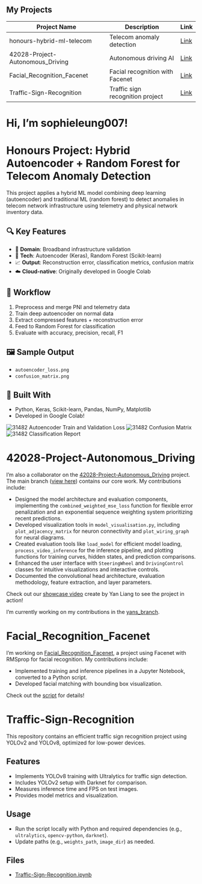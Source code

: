 
## My Projects
| Project Name                           | Description                          | Link                                                                          |
|----------------------------------------|--------------------------------------|-------------------------------------------------------------------------------|
| honours-hybrid-ml-telecom              | Telecom anomaly detection            | [Link](https://github.com/sophieleung007)                                     |
| 42028-Project-Autonomous_Driving       | Autonomous driving AI                | [Link](https://github.com/adriankumar/42028-Project-Autonomous_Driving)       |
| Facial_Recognition_Facenet             | Facial recognition with Facenet      | [Link](https://github.com/sophieleung007/Facial_Recognition_Facenet)          |
| Traffic-Sign-Recognition               | Traffic sign recognition project     | [Link](https://github.com/sophieleung007/Traffic-Sign-Recognition)            |



# Hi, I’m sophieleung007!

# Honours Project: Hybrid Autoencoder + Random Forest for Telecom Anomaly Detection

This project applies a hybrid ML model combining deep learning (autoencoder) and traditional ML (random forest) to detect anomalies in telecom network infrastructure using telemetry and physical network inventory data.

## 🔍 Key Features
- 📡 **Domain**: Broadband infrastructure validation
- 🤖 **Tech**: Autoencoder (Keras), Random Forest (Scikit-learn)
- 📈 **Output**: Reconstruction error, classification metrics, confusion matrix
- ☁️ **Cloud-native**: Originally developed in Google Colab

## 🧪 Workflow
1. Preprocess and merge PNI and telemetry data
2. Train deep autoencoder on normal data
3. Extract compressed features + reconstruction error
4. Feed to Random Forest for classification
5. Evaluate with accuracy, precision, recall, F1

## 🖼️ Sample Output
- `autoencoder_loss.png`
- `confusion_matrix.png`

## 🔬 Built With
- Python, Keras, Scikit-learn, Pandas, NumPy, Matplotlib
- Developed in Google Colab!


![31482 Autoencoder Train and Validation Loss](https://github.com/user-attachments/assets/18b6fc9c-a8eb-478d-8ce0-4da681dac327)
![31482 Confusion Matrix](https://github.com/user-attachments/assets/96571a10-8758-4718-9ce8-01ec225ed25b)
![31482 Classification Report](https://github.com/user-attachments/assets/12d47727-48ae-45b7-91c5-9b1e03053d04)






# 42028-Project-Autonomous_Driving
I’m also a collaborator on the [42028-Project-Autonomous_Driving](https://github.com/adriankumar/42028-Project-Autonomous_Driving) project. The main branch ([view here](https://github.com/adriankumar/42028-Project-Autonomous_Driving/tree/main)) contains our core work. My contributions include:

- Designed the model architecture and evaluation components, implementing the `combined_weighted_mse_loss` function for flexible error penalization and an exponential sequence weighting system prioritizing recent predictions.
- Developed visualization tools in `model_visualisation.py`, including `plot_adjacency_matrix` for neuron connectivity and `plot_wiring_graph` for neural diagrams.
- Created evaluation tools like `load_model` for efficient model loading, `process_video_inference` for the inference pipeline, and plotting functions for training curves, hidden states, and prediction comparisons.
- Enhanced the user interface with `SteeringWheel` and `DrivingControl` classes for intuitive visualizations and interactive controls.
- Documented the convolutional head architecture, evaluation methodology, feature extraction, and layer parameters.

Check out our [showcase video](https://www.youtube.com/watch?v=FuSemjOSa5k) create by Yan Liang to see the project in action!

I’m currently working on my contributions in the [yans_branch](https://github.com/adriankumar/42028-Project-Autonomous_Driving/tree/yans_branch).





# Facial_Recognition_Facenet
I’m working on [Facial_Recognition_Facenet](https://github.com/sophieleung007/Facial_Recognition_Facenet), a project using Facenet with RMSprop for facial recognition. My contributions include:

- Implemented training and inference pipelines in a Jupyter Notebook, converted to a Python script.
- Developed facial matching with bounding box visualization.

Check out the [script](https://github.com/sophieleung007/Facial_Recognition_Facenet/blob/main/Augmented_0_3_RMSprop_Training_Facenet_.py) for details!





# Traffic-Sign-Recognition

This repository contains an efficient traffic sign recognition project using YOLOv2 and YOLOv8, optimized for low-power devices.

## Features
- Implements YOLOv8 training with Ultralytics for traffic sign detection.
- Includes YOLOv2 setup with Darknet for comparison.
- Measures inference time and FPS on test images.
- Provides model metrics and visualization.

## Usage
- Run the script locally with Python and required dependencies (e.g., `ultralytics`, `opencv-python`, `darknet`).
- Update paths (e.g., `weights_path`, `image_dir`) as needed.

## Files
- [Traffic-Sign-Recognition.ipynb](https://github.com/sophieleung007/Traffic-Sign-Recognition/blob/main/Traffic-Sign-Recognition.ipynb)


